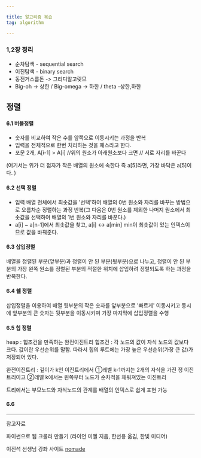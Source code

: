 ```yaml
---

title: 알고리즘 복습
tag: algorithm

---
```


### 1,2장 정리

*	순차탐색 - sequential search
*	이진탐색 - binary search
*	동전거스름돈 -> 그리디알고맂므
*	Big-oh -> 상한 / Big-omega -> 하한 / theta -상한,하한

## 정렬

#### 6.1	버블정렬

*	숫자를 비교하여 작은 수를 앞쪽으로 이동시키는 과정을 반복
*	입력을 전체적으로 한번 처리하는 것을 패스라고 한다.
*	포문 2개, A[i-1] > A[i] //위의 원소가 아래원소보다 크면 // 서로 자리를 바꾼다 

(여기서는 위가 더 첨자가 작은 배열의 원소에 속한다 즉 a[5]라면, 가장 바닥은 a[5]이다. )

#### 6.2 선택 정렬

*	입력 배열 전체에서 최솟값을 '선택'하여 배열의 0번 원소와 자리를 바꾸는 방법으로 오름차순 정렬하는 과정 반복(그 다음은 0번 원소를 제외한 나머지 원소에서 최솟값을 선택하여 배열의 1번 원소와 자리를 바꾼다.)
*	a[i] ~ a[n-1]에서 최솟값을 찾고, a[i] <-> a[min] min이 최솟값이 있는 인덱스이므로 값을 바꿔준다.

#### 6.3 삽입정렬

배열을 정렬된 부분(앞부분)과 정렬이 안 된 부분(뒷부분)으로 나누고, 정렬이 안 된 부분의 가장 왼쪽 원소를 정렬된 부분의 적절한 위치에 삽입하려 정렬되도록 하는 과정을 반복한다. 


#### 6.4 쉘 정렬

삽입정렬을 이용하여 배열 뒷부분의 작은 숫자를 앞부분으로 '빠르게' 이동시키고 동시에 앞부분의 큰 숫자는 뒷부분을 이동시키며 가장 마지막에 삽입정렬을 수행

#### 6.5 힙 정렬

heap : 힙조건을 만족하는 완전이진트리
힙조건 : 각 노드의 값이 자식 노드의 값보다 크다.
값이란 우선순위를 말함. 따라서 힙의 루트에는 가장 높은 우선순위(가장 큰 값)가 저장되어 있다.

완전이진트리 : 깊이가 k인 이진트리에서
①레벨 k-1까지는 2개의 자식을 가진 정 이진트리이고
②레벨 k에서는 왼쪽부터 노드가 순차적을 채워져있는 이진트리

트리에서는 부모노드와 자식노드의 관계를 배열의 인덱스로 쉽게 표현 가능

#### 6.6 













---
 
참고자료 

파이썬으로 웹 크롤러 만들기 (라이언 미첼 지음, 한선용 옮김, 한빛 미디어)

이진석 선생님 강좌 사이트 [nomade](https://www.askcompany.kr/vod/setup/43/)